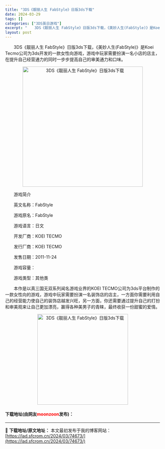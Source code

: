 ```yaml
---
title: "3DS《靓丽人生 FabStyle》日版3ds下载"
date: 2024-03-29
tags: []
categories: ["3DS英日游戏"]
excerpt: "　　3DS《靓丽人生 FabStyle》日版3ds下载，《美妙人生(FabStyle)》是Koei Tecmo公司为3ds开发的一款女性向游戏，游戏中玩家需要扮演一名小店的店主，在提升自己经营通力的同时一步步提高自己的审美通力和口味。 　　游戏简介 　　英文名称：FabStyle 　　游戏原名：Fa&hellip;"
layout: post
---
```


 <p>　　3DS《靓丽人生 FabStyle》日版3ds下载，《美妙人生(FabStyle)》是Koei Tecmo公司为3ds开发的一款女性向游戏，游戏中玩家需要扮演一名小店的店主，在提升自己经营通力的同时一步步提高自己的审美通力和口味。</p> <p align="center"><img align="" border="0" src="https://lad.sfcrom.cn/wp-content/uploads/2024/03/20240329_660629e33b144.png" width="391" alt="3DS《靓丽人生 FabStyle》日版3ds下载" /></p> <p>　　游戏简介</p> <p>　　英文名称：FabStyle</p> <p>　　游戏原名：FabStyle</p> <p>　　游戏语言：日文</p> <p>　　开发厂商：KOEI TECMO</p> <p>　　发行厂商：KOEI TECMO</p> <p>　　发售日期：2011-11-24</p> <p>　　游戏容量：</p> <p>　　游戏类型：其他类</p> <p>　　本作是以真三国无双系列闻名游戏业界的KOEI TECMO公司为3ds平台制作的一款女性向的游戏，游戏中玩家需要扮演一名装饰店的店主，一方面你需要利用自己的经营能力使自己的装饰店越发兴旺，另一方面，你还需要通过提升自己的打扮和审美观来让自己更加漂亮，赢得各种美男子的青睐，最终收获一份甜蜜的爱情。</p> <p align="center"><img align="" border="0" src="https://lad.sfcrom.cn/wp-content/uploads/2024/03/20240329_660629e3e4cc7.png" width="295" alt="3DS《靓丽人生 FabStyle》日版3ds下载" /></p> <p><h4>下载地址(由网友<font color="red">moonzoon</font>发布)：</h4></p> 

---
📖 **下载地址/原文地址：** 本文最初发布于我的博客网站：[https://lad.sfcrom.cn/2024/03/74673/](https://lad.sfcrom.cn/2024/03/74673/)
